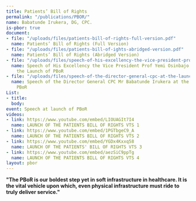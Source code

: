```yaml
---
title: Patients’ Bill of Rights
permalink: "/publications/PBOR/"
name: Babatunde Irukera, DG, CPC.
is-pbor: true
document:
- file: "/uploads/files/patients-bill-of-rights-full-version.pdf"
  name: Patients’ Bill of Rights (Full Version)
- file: "/uploads/files/patients-bill-of-ights-abridged-version.pdf"
  name: Patients’ Bill of Rights (Abridged Version)
- file: "/uploads/files/speech-of-his-excellency-the-vice-president-prof-yemi-osinbajo-at-the-launch-of-pbor.pdf"
  name: Speech of His Excellency the Vice President Prof Yemi Osinbajo SAN, GCON at
    the Launch of PBoR
- file: "/uploads/files/speech-of-the-director-general-cpc-at-the-launch-of-the-pbor.pdf"
  name: Speech of the Director General CPC Mr Babatunde Irukera at the Launch of the
    PBoR
List:
- title: 
  body: 
event: Speech at launch of PBoR
videos:
- link: https://www.youtube.com/embed/LIOUAGIt7I4
  name: LAUNCH OF THE PATIENTS BILL OF RIGHTS VTS 1
- link: https://www.youtube.com/embed/1PGTbgeC9_A
  name: LAUNCH OF THE PATIENTS BILL OF RIGHTS VTS 2
- link: https://www.youtube.com/embed/YGDx4Kxxq58
  name: LAUNCH OF THE PATIENTS' BILL OF RIGHTS VTS 3
- link: https://www.youtube.com/embed/aezSiC9ppTg
  name: LAUNCH OF THE PATIENTS BILL OF RIGHTS VTS 4
layout: pbor
---
```


 **"The PBoR is our boldest step yet in soft infrastructure in healthcare.  It is the vital vehicle upon which, even physical infrastructure must ride to truly deliver service."**